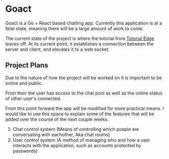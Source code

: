 # Goact
Goact is a Go + React based chatting app. Currently this application is at a fetal state, meaning there will be a large amount of work to come.

The current state of the project is where the tutorial from [Tutorial Edge](https://tutorialedge.net/projects/chat-system-in-go-and-react/) leaves off. At its current point, it establishes a connection between the server and client, and elevates it to a web socket.

## Project Plans
Due to the nature of how the project will be worked on it is important to be online and public.

From their the user has access to the chat pool as well as the online status of other user's connected. 

From this point forward the app will be modified for more practical means. I would like to use this space to explain some of the features that will be added over the course of the next couple weeks.

1. Chat control system (Means of controlling which poeple are conversating with eachother, Aka chat rooms)
2. User control system (A method of managing who and how a user interacts with the application, such as accounts protected by passwords)
